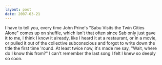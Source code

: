 ```yaml
---
layout: post
date: 2007-03-21
---
```


I have to tell you, every time John Prine's "Sabu Visits the Twin Cities Alone" comes up on shuffle, which isn't that often since Sab only just gave it to me, I think I know it already, like I heard it at a restaurant, or in a movie, or pulled it out of the collective subconscious and forgot to write down the title the first time 'round. At least twice now, it's made me say, "Wait, where do I know this from?" I can't remember the last song I felt I knew so deeply so soon.
